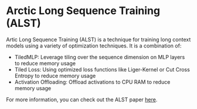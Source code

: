 # Arctic Long Sequence Training (ALST)

Artic Long Sequence Training (ALST) is a technique for training long context models using a variety of optimization
techniques. It is a combination of:
- TiledMLP: Leverage tiling over the sequence dimension on MLP layers to reduce memory usage
- Tiled Loss: Using optimized loss functions like Liger-Kernel or Cut Cross Entropy to reduce memory usage
- Activation Offloading: Offload activations to CPU RAM to reduce memory usage

For more information, you can check out the ALST paper [here](https://www.arxiv.org/abs/2506.13996).
